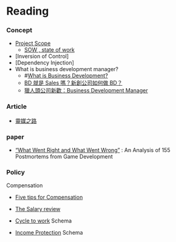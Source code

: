 # Reading


### Concept
- [Project Scope](http://searchcio.techtarget.com/definition/project-scope)
    + [SOW , state of work](http://www.tutorialspoint.com/management_concepts/statement_of_work.htm)
- [Inversion of Control]
- [Dependency Injection]
- What is business development manager?
    - #[What is Business Development?](http://www.businessdevelopmentmanagerjobdescription.com/what-is-business-development/)
    - [BD 就是 Sales 嗎？新創公司如何做 BD？](https://blog.alphacamp.co/2015/07/22/startup-bd-sales/)
    - [獵人頭公司新歡：Business Development Manager](http://www.thenewslens.com/article/882)


### Article
- [靈媒之路](http://samtiger.pixnet.net/blog/category/1401943)

### paper
- [“What Went Right and What Went Wrong”](https://www.microsoft.com/en-us/research/publication/what-went-right-and-what-went-wrong-an-analysis-of-155-postmortems-from-game-development/) : An Analysis of 155 Postmortems from Game Development

### Policy
Compensation
- [Five tips for Compensation](http://www.trinet.com/blog/2014/05/15/five-tips-for-successful-compensation-reviews/)
- [The Salary review](http://www.payscale.com/compensation-today/2009/05/the-salary-review-process)

- [Cycle to work](http://www.citizensinformation.ie/en/money_and_tax/tax/income_tax_credits_and_reliefs/cycle_to_work_scheme.html) Schema
- [Income Protection](https://www.irishlife.ie/life-insurance/income-protection) Schema
